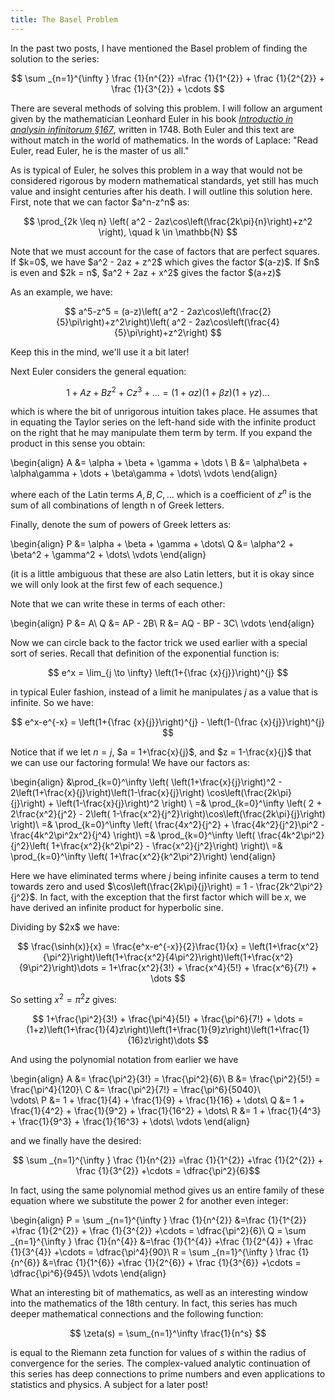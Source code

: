 ```yaml
---
title: The Basel Problem
---
```


<p>
In the past two posts, I have mentioned the Basel problem of finding the solution to the series:

$$ \sum _{n=1}^{\infty } \frac {1}{n^{2}} =\frac {1}{1^{2}} +
                                           \frac {1}{2^{2}} +
                                           \frac {1}{3^{2}} +
                                           \cdots $$

</p>

<p>
There are several methods of solving this problem. I will follow an argument given by the mathematician Leonhard Euler in his 
book <a class="title" href="../static/article_files/basel/introductio_v1.pdf#page=156" target="blank"><i>Introductio in analysin infinitorum &#167;167</i></a>, written in 1748. 
Both Euler and this text are without match in the world of mathematics. In the words of Laplace: "Read Euler, read Euler, he is the master of us all."
</p>

<p>
As is typical of Euler, he solves this problem in a way that would not be considered rigorous by modern mathematical standards, yet still has much value and 
insight centuries after his death. I will outline this solution here. First, note that we can factor $a^n-z^n$ as:

$$
\prod_{2k \leq n} \left( a^2 - 2az\cos\left(\frac{2k\pi}{n}\right)+z^2 \right), \quad k \in \mathbb{N}
$$

</p>

<p>
Note that we must account for the case of factors that are perfect squares. If $k=0$, we have
$a^2 - 2az + z^2$ which gives the factor $(a-z)$. If $n$ is even and $2k = n$, $a^2 + 2az + x^2$ gives the factor $(a+z)$
</p>

<p>
As an example, we have:

$$
a^5-z^5 = (a-z)\left( a^2 - 2az\cos\left(\frac{2}{5}\pi\right)+z^2\right)\left( a^2 - 2az\cos\left(\frac{4}{5}\pi\right)+z^2\right)
$$

Keep this in the mind, we'll use it a bit later!

</p>
Next Euler considers the general equation:

$$
1 + Az + Bz^2 + Cz^3 + \dots = (1+\alpha z)(1+\beta z)(1+\gamma z)\dots
$$

which is where the bit of unrigorous intuition takes place. He assumes that in equating the Taylor series on the left-hand side with the 
infinite product on the right that he may manipulate them term by term. If you expand the product in this sense you obtain:

\begin{align}
A &= \alpha + \beta + \gamma + \dots \\
B &= \alpha\beta + \alpha\gamma + \dots + \beta\gamma + \dots\\
\vdots
\end{align}

where each of the Latin terms $A, B, C, \dots$ which is a coefficient of $z^n$ is the sum of all combinations of length n of Greek letters.
</p>

<p>
Finally, denote the sum of powers of Greek letters as:

\begin{align}
P &= \alpha + \beta + \gamma + \dots\\
Q &= \alpha^2 + \beta^2 + \gamma^2 + \dots\\
\vdots
\end{align}

(it is a little ambiguous that these are also Latin letters, but it is okay since we will only look at the first few of each sequence.)
<p>

<p>
Note that we can write these in terms of each other:

\begin{align}
P &= A\\
Q &= AP - 2B\\
R &= AQ - BP - 3C\\
\vdots
\end{align}
</p>

<p>
Now we can circle back to the factor trick we used earlier with a special sort of series. Recall that definition of the exponential function is:

$$
e^x = \lim_{j \to \infty} \left(1+{\frac {x}{j}}\right)^{j}
$$

in typical Euler fashion, instead of a limit he manipulates $j$ as a value that is infinite. So we have:

$$
e^x-e^{-x} = \left(1+{\frac {x}{j}}\right)^{j} - \left(1-{\frac {x}{j}}\right)^{j}
$$

Notice that if we let $n=j$, $a = 1+\frac{x}{j}$, and $z = 1-\frac{x}{j}$ that we can use our factoring formula! We have our factors as:

\begin{align}
&\prod_{k=0}^\infty \left( \left(1+\frac{x}{j}\right)^2 - 2\left(1+\frac{x}{j}\right)\left(1-\frac{x}{j}\right)
\cos\left(\frac{2k\pi}{j}\right) + \left(1-\frac{x}{j}\right)^2 \right) \\
=& \prod_{k=0}^\infty \left( 2 + 2\frac{x^2}{j^2} - 2\left( 1-\frac{x^2}{j^2}\right)\cos\left(\frac{2k\pi}{j}\right) \right)\\
=& \prod_{k=0}^\infty \left( \frac{4x^2}{j^2} + \frac{4k^2}{j^2}\pi^2 - \frac{4k^2\pi^2x^2}{j^4} \right)\\
=& \prod_{k=0}^\infty \left( \frac{4k^2\pi^2}{j^2}\left( 1+\frac{x^2}{k^2\pi^2} - \frac{x^2}{j^2}\right) \right)\\
=& \prod_{k=0}^\infty \left( 1+\frac{x^2}{k^2\pi^2}\right)
\end{align}

Here we have eliminated terms where $j$ being infinite causes a term to tend towards zero and used $\cos\left(\frac{2k\pi}{j}\right) = 1 - \frac{2k^2\pi^2}{j^2}$.
In fact, with the exception that the first factor which will be $x$, we have derived an infinite product for hyperbolic sine.
</p>

<p>
Dividing by $2x$ we have:

$$
\frac{\sinh(x)}{x} = \frac{e^x-e^{-x}}{2}\frac{1}{x} = \left(1+\frac{x^2}{\pi^2}\right)\left(1+\frac{x^2}{4\pi^2}\right)\left(1+\frac{x^2}{9\pi^2}\right)\dots = 
1+\frac{x^2}{3!} + \frac{x^4}{5!} + \frac{x^6}{7!} + \dots
$$

So setting $x^2 = \pi^2 z$ gives:

$$
1+\frac{\pi^2}{3!} + \frac{\pi^4}{5!} + \frac{\pi^6}{7!} + \dots = (1+z)\left(1+\frac{1}{4}z\right)\left(1+\frac{1}{9}z\right)\left(1+\frac{1}{16}z\right)\dots 
$$

And using the polynomial notation from earlier we have 

\begin{align}
A &= \frac{\pi^2}{3!} = \frac{\pi^2}{6}\\
B &= \frac{\pi^2}{5!} = \frac{\pi^4}{120}\\
C &= \frac{\pi^2}{7!} = \frac{\pi^6}{5040}\\	
\vdots\\
P &= 1 + \frac{1}{4} + \frac{1}{9} + \frac{1}{16} + \dots\\
Q &= 1 + \frac{1}{4^2} + \frac{1}{9^2} + \frac{1}{16^2} + \dots\\
R &= 1 + \frac{1}{4^3} + \frac{1}{9^3} + \frac{1}{16^3} + \dots\\
\vdots
\end{align}

and we finally have the desired:

$$ \sum _{n=1}^{\infty } \frac {1}{n^{2}} =\frac {1}{1^{2}} +\frac {1}{2^{2}} + \frac {1}{3^{2}} +\cdots = \dfrac{\pi^2}{6}$$

In fact, using the same polynomial method gives us an entire family of these equation where we substitute the power 2 for another even integer:

\begin{align}
P = \sum _{n=1}^{\infty } \frac {1}{n^{2}} &=\frac {1}{1^{2}} +\frac {1}{2^{2}} + \frac {1}{3^{2}} +\cdots = \dfrac{\pi^2}{6}\\
Q = \sum _{n=1}^{\infty } \frac {1}{n^{4}} &=\frac {1}{1^{4}} +\frac {1}{2^{4}} + \frac {1}{3^{4}} +\cdots = \dfrac{\pi^4}{90}\\
R = \sum _{n=1}^{\infty } \frac {1}{n^{6}} &=\frac {1}{1^{6}} +\frac {1}{2^{6}} + \frac {1}{3^{6}} +\cdots = \dfrac{\pi^6}{945}\\
\vdots
\end{align}

</p>

<p>
What an interesting bit of mathematics, as well as an interesting window into the mathematics of the 18th century. 
In fact, this series has much deeper mathematical connections and the following function:

$$
\zeta(s) = \sum_{n=1}^\infty \frac{1}{n^s}
$$

is equal to the Riemann zeta function for values of $s$ within the radius of convergence for the series. The complex-valued analytic continuation
of this series has deep connections to prime numbers and even applications to statistics and physics. A subject for a later post!
</p>
